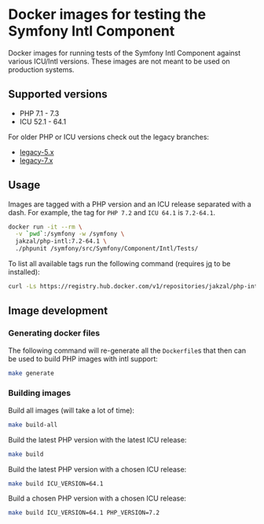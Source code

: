 # Docker images for testing the Symfony Intl Component

Docker images for running tests of the Symfony Intl Component against various
ICU/Intl versions. These images are not meant to be used on production systems.

## Supported versions

* PHP 7.1 - 7.3
* ICU 52.1 - 64.1

For older PHP or ICU versions check out the legacy branches:

* [legacy-5.x](https://github.com/jakzal/docker-symfony-intl/tree/legacy-5.x)
* [legacy-7.x](https://github.com/jakzal/docker-symfony-intl/tree/legacy-7.x)

## Usage

Images are tagged with a PHP version and an ICU release separated with a dash.
For example, the tag for `PHP 7.2` and `ICU 64.1` is `7.2-64.1`.

```bash
docker run -it --rm \
  -v `pwd`:/symfony -w /symfony \
  jakzal/php-intl:7.2-64.1 \
  ./phpunit /symfony/src/Symfony/Component/Intl/Tests/
```

To list all available tags run the following command (requires [jq](https://stedolan.github.io/jq/) to be installed):

```bash
curl -Ls https://registry.hub.docker.com/v1/repositories/jakzal/php-intl/tags | jq .[].name --raw-output
```

## Image development

### Generating docker files

The following command will re-generate all the `Dockerfile`s that then can
be used to build PHP images with intl support:

```bash
make generate
```

### Building images

Build all images (will take a lot of time):

```bash
make build-all
```

Build the latest PHP version with the latest ICU release:

```bash
make build
```

Build the latest PHP version with a chosen ICU release:

```bash
make build ICU_VERSION=64.1
```

Build a chosen PHP version with a chosen ICU release:

```bash
make build ICU_VERSION=64.1 PHP_VERSION=7.2
```
